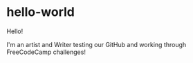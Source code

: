 # hello-world
Hello!

I'm an artist and Writer testing our GitHub and working through FreeCodeCamp challenges!
